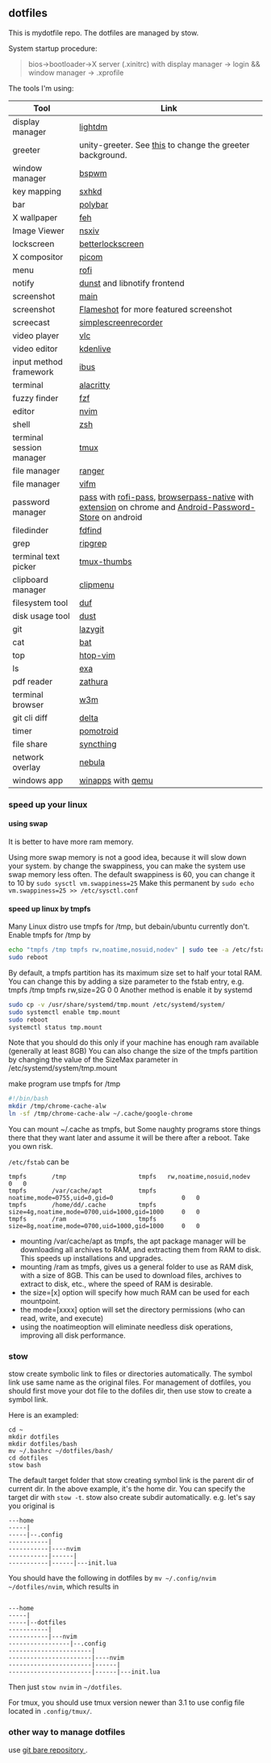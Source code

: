 ## dotfiles
This is mydotfile repo. The dotfiles are managed by stow. 

System startup procedure: 

>bios->bootloader->X server (.xinitrc) with display manager -> login && window manager -> .xprofile 

The tools I'm using:

| Tool                 | Link                                                        |
|----------------------|-------------------------------------------------------------|
| display manager          | [lightdm](https://github.com/canonical/lightdm)                                                                                                      |
| greeter                  | unity-greeter. See [this](https://askubuntu.com/questions/64001/how-do-i-change-the-wallpaper-of-the-login-screen) to change the greeter background. |
| window manager           | [bspwm](https://github.com/baskerville/bspwm)                                                                                                        |
| key mapping              | [sxhkd](https://github.com/baskerville/sxhkd)                                                                                                        |
| bar                      | [polybar](https://github.com/polybar/polybar)                                                                                                        |
| X wallpaper              | [feh](https://github.com/derf/feh)                                                                                                                   |
| Image Viewer | [nsxiv](https://nsxiv.codeberg.page/)                                                                                                                   |
| lockscreen               | [betterlockscreen](https://github.com/betterlockscreen/betterlockscreen)                                                                             |
| X compositor             | [picom](https://github.com/yshui/picom)                                                                                                              |
| menu                     | [rofi](https://github.com/davatorium/rofi)                                                                                                           |
| notify                   | [dunst](https://github.com/dunst-project/dunst) and libnotify frontend                                                                               |
| screenshot               | [main](https://github.com/naelstrof/maim)                                                                                                            |
| screenshot               | [Flameshot](https://github.com/flameshot-org/flameshot) for more featured screenshot                                                                 |
| screecast                | [simplescreenrecorder](https://www.maartenbaert.be/simplescreenrecorder/)                                                                            |
| video player             | [vlc](https://www.videolan.org/vlc/)                                                                                                                 |
| video editor             | [kdenlive](https://kdenlive.org/en/)                                                                                                                 |
| input method framework   | [ibus](https://github.com/ibus/ibus)                                                                                                                 |
| terminal                 | [alacritty](https://github.com/alacritty/alacritty)                                                                                                  |
| fuzzy finder             | [fzf](https://github.com/junegunn/fzf)                                                                                                               |
| editor                   | [nvim](https://github.com/neovim/neovim)                                                                                                             |
| shell                    | [zsh](https://www.zsh.org/)                                                                                                                          |
| terminal session manager | [tmux](https://github.com/tmux/tmux/wiki)                                                                                                            |
| file manager             | [ranger](https://github.com/ranger/ranger)                                                                                                           |
| file manager             | [vifm](https://vifm.info/)                                                                                                                           |
| password manager             | [pass](https://www.passwordstore.org) with [rofi-pass](https://github.com/carnager/rofi-pass), [browserpass-native](https://github.com/browserpass/browserpass-native/) with [extension](https://chrome.google.com/webstore/detail/browserpass/naepdomgkenhinolocfifgehidddafch?hl=en) on chrome and [Android-Password-Store](https://github.com/android-password-store/Android-Password-Store) on android      |
| filedinder               | [fdfind](https://github.com/sharkdp/fd)                                                                                                              |
| grep                     | [ripgrep](https://github.com/BurntSushi/ripgrep)                                                                                                     |
| terminal text picker     | [tmux-thumbs](https://github.com/fcsonline/tmux-thumbs)                                                                                              |
| clipboard manager        | [clipmenu](https://github.com/cdown/clipmenu)                                                                                                        |
| filesystem tool          | [duf](https://github.com/muesli/duf)                                                                                                                 |
| disk usage tool          | [dust](https://github.com/bootandy/dust)                                                                                                             |
| git                      | [lazygit](https://github.com/jesseduffield/lazygit)                                                                                                  |
| cat                      | [bat](https://github.com/sharkdp/bat)                                                                                                                |
| top                      | [htop-vim](https://github.com/KoffeinFlummi/htop-vim)                                                                                                |
| ls                       | [exa](https://github.com/ogham/exa)                                                                                                                  |
| pdf reader               | [zathura](https://github.com/pwmt/zathura)
| terminal browser         | [w3m](https://w3m.sourceforge.net/)                                                                                                                  |
| git cli diff             | [delta](https://github.com/dandavison/delta)                                                                                                         |
| timer                    | [pomotroid](https://github.com/Splode/pomotroid)                                                                                                     |
| file share               | [syncthing](https://github.com/syncthing/syncthing)                                                                                                  |
| network overlay          | [nebula](https://github.com/slackhq/nebula)                                                                                                          |
| windows app              | [winapps](https://github.com/Fmstrat/winapps) with [qemu](https://github.com/qemu/qemu)                                                              |

### speed up your linux

#### using swap
It is better to have more ram memory. 

Using more swap memory is not a good idea, because it will slow down your system.
by change the swappiness, you can make the system use swap memory less often.
The default swappiness is 60, you can change it to 10 by `sudo sysctl vm.swappiness=25`
Make this permanent by `sudo echo vm.swappiness=25 >> /etc/sysctl.conf`

#### speed up linux by tmpfs
Many Linux distro use tmpfs for /tmp, but debain/ubuntu currently don't.
Enable tmpfs for /tmp by
```bash
echo "tmpfs /tmp tmpfs rw,noatime,nosuid,nodev" | sudo tee -a /etc/fstab
sudo reboot
```
By default, a tmpfs partition has its maximum size set to half your total RAM.
You can change this by adding a size parameter to the fstab entry, e.g. tmpfs /tmp tmpfs rw,size=2G 0 0
Another method is enable it by systemd
```bash
sudo cp -v /usr/share/systemd/tmp.mount /etc/systemd/system/
sudo systemctl enable tmp.mount
sudo reboot
systemctl status tmp.mount
```

Note that you should do this only if your machine has enough ram available (generally at least 8GB)
You can also change the size of the tmpfs partition by changing the value of the SizeMax parameter in /etc/systemd/system/tmp.mount

make program use tmpfs for /tmp
```bash
#!/bin/bash 
mkdir /tmp/chrome-cache-alw
ln -sf /tmp/chrome-cache-alw ~/.cache/google-chrome
```
You can mount ~/.cache as tmpfs, but Some naughty programs store things there that they want later and assume it will be there after a reboot.
Take you own risk.

`/etc/fstab` can be
```
tmpfs       /tmp                    tmpfs   rw,noatime,nosuid,nodev                         0   0
tmpfs       /var/cache/apt          tmpfs   noatime,mode=0755,uid=0,gid=0                   0   0
tmpfs       /home/dd/.cache         tmpfs   size=4g,noatime,mode=0700,uid=1000,gid=1000     0   0
tmpfs       /ram                    tmpfs   size=8g,noatime,mode=0700,uid=1000,gid=1000     0   0
```

* mounting /var/cache/apt as tmpfs, the apt package manager will be downloading all archives to RAM, and extracting them from RAM to disk. This speeds up installations and upgrades.
* mounting /ram as tmpfs, gives us a general folder to use as RAM disk, with a size of 8GB. This can be used to download files, archives to extract to disk, etc., where the speed of RAM is desirable.
* the size=[x] option will specify how much RAM can be used for each mountpoint.
* the mode=[xxxx] option will set the directory permissions (who can read, write, and execute)
* using the noatimeoption will eliminate needless disk operations, improving all disk performance.

### stow
stow create symbolic link to files or directories automatically. The symbol link use same name as the original files. For management of dotfiles, you should first move your dot file to the dofiles dir, then use stow to create a symbol link.

Here is an exampled:
```
cd ~
mkdir dotfiles
mkdir dotfiles/bash
mv ~/.bashrc ~/dotfiles/bash/
cd dotfiles
stow bash
```
The default target folder that stow creating symbol link is the parent dir of current dir. In the above example, it's the home dir. You can specify the target dir with `stow -t`.
stow also create subdir automatically. e.g. let's say you original is 
```
---home
-----|
-----|--.config 
-----------|
-----------|----nvim
-----------|------|
-----------|------|---init.lua
```
You should have the following in dotfiles by `mv ~/.config/nvim ~/dotfiles/nvim`, which results in 
```

---home
-----|
-----|--dotfiles 
-----------|
-----------|---nvim
-----------------|--.config 
-----------------------|
-----------------------|----nvim
-----------------------|------|
-----------------------|------|---init.lua
```
Then just `stow nvim` in `~/dotfiles`.

For tmux, you should use tmux version newer than 3.1 to use config file located in `.config/tmux/`.

### other way to manage dotfiles
use [ git bare repository ](https://www.atlassian.com/git/tutorials/dotfiles).
